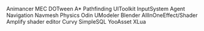 Animancer
MEC
DOTween
A* Pathfinding
UIToolkit
InputSystem
Agent Navigation
Navmesh
Physics
Odin
UModeler
Blender
AllInOneEffect/Shader
Amplify shader editor
Curvy
SimpleSQL
YooAsset
XLua
